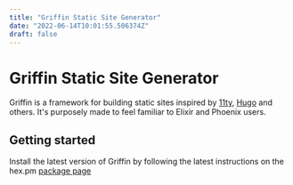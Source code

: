 ```yaml
---
title: "Griffin Static Site Generator"
date: "2022-06-14T10:01:55.506374Z"
draft: false
---
```


# Griffin Static Site Generator
Griffin is a framework for building static sites inspired by [11ty](https://www.11ty.dev/), [Hugo](https://gohugo.io/) and others. It's purposely made to feel familiar to Elixir and Phoenix users.

## Getting started
Install the latest version of Griffin by following the latest instructions on the hex.pm [package page](https://hexdocs.pm/griffin_ssg/installation.html#griffin)